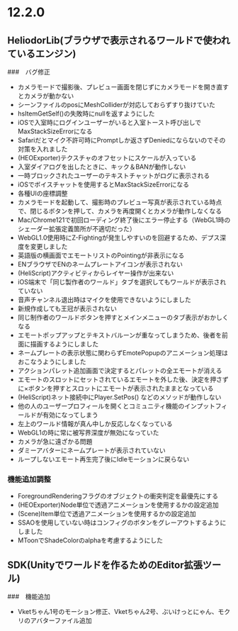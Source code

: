# 12.2.0

## HeliodorLib(ブラウザで表示されるワールドで使われているエンジン)

###　バグ修正
- カメラモードで撮影後、プレビュー画面を閉じずにカメラモードを開き直すとカメラが動かない
- シーンファイルのposにMeshColliderが対応しておらずすり抜けていた
- hsItemGetSelf()の失敗時にnullを返すようにした
- iOSで入室時にログインユーザーがいると入室トースト呼び出しでMaxStackSizeErrorになる
- Safariだとマイク不許可時にPromptしか返さずDeniedにならないのでその対策を入れました
- (HEOExporter)テクスチャのオフセットにスケールが入っている
- 入室ダイアログを出したときに、キック＆BANが動作しない
- 一時ブロックされたユーザーのテキストチャットがログに表示される
- iOSでボイスチャットを使用するとMaxStackSizeErrorになる
- 各種UIの座標調整
- カメラモードを起動して、撮影時のプレビュー写真が表示されている時点で、閉じるボタンを押して、カメラを再度開くとカメラが動作しなくなる
- Mac/Chrome121で初回ローディング終了後にエラー停止する（WebGL1時のシェーダー拡張定義箇所が不適切だった）
- WebGL1.0使用時にZ-Fightingが発生しやすいのを回避するため、デプス深度を変更しました
- 英語版の横画面でエモートリストのPointingが非表示になる
- ENブラウザでENのネームプレートアイコンが表示されない
- (HeliScript)アクティビティからレイヤー操作が出来ない
- iOS端末で「同じ製作者のワールド」タブを選択してもワールドが表示されていない 
- 音声チャンネル退出時はマイクを使用できないようにしました
- 新規作成しても王冠が表示されない
- 同じ制作者のワールドボタンを押すとメインメニューのタブ表示がおかしくなる
- エモートポップアップとテキストバルーンが重なってしまうため、後者を前面に描画するようにしました
- ネームプレートの表示状態に関わらずEmotePopupのアニメーション処理はおこなうようにしました
- アクションパレット追加画面で決定するとパレットの全エモートが消える
- エモートのスロットにセットされているエモートを外した後、決定を押さずに×ボタンを押すとスロットにエモートが表示されたままとなっている
- (HeliScript)ネット接続中にPlayer.SetPos() などのメソッドが動作しない
- 他の人のユーザープロフィールを開くとコミュニティ機能のインプットフィールドが有効になってしまう
- 左上のワールド情報が真ん中しか反応しなくなっている
- WebGL1の時に常に被写界深度が無効になっていた
- カメラが急に遠ざかる問題
- ダミーアバターにネームプレートが表示されていない
- ループしないエモート再生完了後にIdleモーションに戻らない

### 機能追加調整
- ForegroundRenderingフラグのオブジェクトの衝突判定を最優先にする
- (HEOExporter)Node単位で透過アニメーションを使用するかの設定追加
- (Scene)Item単位で透過アニメーションを使用するかの設定追加
- SSAOを使用していない時はコンフィグのボタンをグレーアウトするようにしました
- MToonでShadeColorのalphaを考慮するようにした

## SDK(Unityでワールドを作るためのEditor拡張ツール)

###　機能追加
- Vketちゃん1号のモーション修正、Vketちゃん2号、ぶいけっとにゃん、モクリのアバターファイル追加
